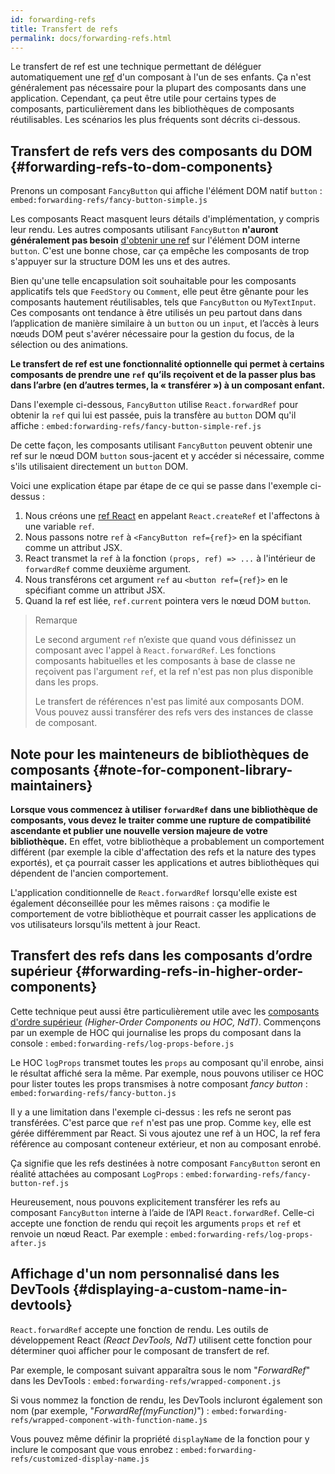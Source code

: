 ```yaml
---
id: forwarding-refs
title: Transfert de refs
permalink: docs/forwarding-refs.html
---
```


Le transfert de ref est une technique permettant de déléguer automatiquement une [ref](/docs/refs-and-the-dom.html) d'un composant à l'un de ses enfants. Ça n'est généralement pas nécessaire pour la plupart des composants dans une application. Cependant, ça peut être utile pour certains types de composants, particulièrement dans les bibliothèques de composants réutilisables. Les scénarios les plus fréquents sont décrits ci-dessous.

## Transfert de refs vers des composants du DOM {#forwarding-refs-to-dom-components}

Prenons un composant `FancyButton` qui affiche l'élément DOM natif `button` :
`embed:forwarding-refs/fancy-button-simple.js`

Les composants React masquent leurs détails d'implémentation, y compris leur rendu.
Les autres composants utilisant `FancyButton` **n'auront généralement pas besoin** [d'obtenir une ref](/docs/refs-and-the-dom.html) sur l'élément DOM interne `button`. C'est une bonne chose, car ça empêche les composants de trop s'appuyer sur la structure DOM les uns et des autres.

Bien qu'une telle encapsulation soit souhaitable pour les composants applicatifs tels que `FeedStory` ou `Comment`, elle peut être gênante pour les composants hautement réutilisables, tels que `FancyButton` ou `MyTextInput`. Ces composants ont tendance à être utilisés un peu partout dans dans l’application de manière similaire à un `button` ou un `input`, et l’accès à leurs nœuds DOM peut s'avérer nécessaire pour la gestion du focus, de la sélection ou des animations.

**Le transfert de ref est une fonctionnalité optionnelle qui permet à certains composants de prendre une `ref` qu’ils reçoivent et de la passer plus bas dans l’arbre (en d’autres termes, la « transférer ») à un composant enfant.**

Dans l'exemple ci-dessous, `FancyButton` utilise `React.forwardRef` pour obtenir la `ref` qui lui est passée, puis la transfère au `button` DOM qu'il affiche :
`embed:forwarding-refs/fancy-button-simple-ref.js`

De cette façon, les composants utilisant `FancyButton` peuvent obtenir une ref sur le nœud DOM `button` sous-jacent et y accéder si nécessaire, comme s'ils utilisaient directement un `button` DOM.

Voici une explication étape par étape de ce qui se passe dans l'exemple ci-dessus :

1. Nous créons une [ref React](/docs/refs-and-the-dom.html) en appelant `React.createRef` et l'affectons à une variable `ref`.
1. Nous passons notre `ref` à `<FancyButton ref={ref}>` en la spécifiant comme un attribut JSX.
1. React transmet la `ref` à la fonction `(props, ref) => ...` à l'intérieur de `forwardRef` comme deuxième argument.
1. Nous transférons cet argument `ref` au `<button ref={ref}>` en le spécifiant comme un attribut JSX.
1. Quand la ref est liée, `ref.current` pointera vers le nœud DOM `button`.

>Remarque
>
> Le second argument `ref` n’existe que quand vous définissez un composant avec l'appel à `React.forwardRef`. Les fonctions composants habituelles et les composants à base de classe ne reçoivent pas l'argument `ref`, et la ref n'est pas non plus disponible dans les props.
>
> Le transfert de références n'est pas limité aux composants DOM. Vous pouvez aussi transférer des refs vers des instances de classe de composant.

## Note pour les mainteneurs de bibliothèques de composants {#note-for-component-library-maintainers}

**Lorsque vous commencez à utiliser `forwardRef` dans une bibliothèque de composants, vous devez le traiter comme une rupture de compatibilité ascendante et publier une nouvelle version majeure de votre bibliothèque.** En effet, votre bibliothèque a probablement un comportement différent (par exemple la cible d'affectation des refs et la nature des types exportés), et ça pourrait casser les applications et autres bibliothèques qui dépendent de l'ancien comportement.

L'application conditionnelle de `React.forwardRef` lorsqu'elle existe est également déconseillée pour les mêmes raisons : ça modifie le comportement de votre bibliothèque et pourrait casser les applications de vos utilisateurs lorsqu'ils mettent à jour React.

## Transfert des refs dans les composants d’ordre supérieur {#forwarding-refs-in-higher-order-components}

Cette technique peut aussi être particulièrement utile avec les [composants d'ordre supérieur](/docs/higher-order-components.html) *(Higher-Order Components ou HOC, NdT)*. Commençons par un exemple de HOC qui journalise les props du composant dans la console :
`embed:forwarding-refs/log-props-before.js`

Le HOC `logProps` transmet toutes les `props` au composant qu'il enrobe, ainsi le résultat affiché sera la même. Par exemple, nous pouvons utiliser ce HOC pour lister toutes les props transmises à notre composant *fancy button* :
`embed:forwarding-refs/fancy-button.js`

Il y a une limitation dans l'exemple ci-dessus : les refs ne seront pas transférées. C'est parce que `ref` n'est pas une prop. Comme `key`, elle est gérée différemment par React. Si vous ajoutez une ref à un HOC, la ref fera référence au composant conteneur extérieur, et non au composant enrobé.

Ça signifie que les refs destinées à notre composant `FancyButton` seront en réalité attachées au composant `LogProps` :
`embed:forwarding-refs/fancy-button-ref.js`

Heureusement, nous pouvons explicitement transférer les refs au composant `FancyButton` interne à l’aide de l’API `React.forwardRef`. Celle-ci accepte une fonction de rendu qui reçoit les arguments `props` et `ref` et renvoie un nœud React. Par exemple :
`embed:forwarding-refs/log-props-after.js`

## Affichage d'un nom personnalisé dans les DevTools {#displaying-a-custom-name-in-devtools}

`React.forwardRef` accepte une fonction de rendu. Les outils de développement React *(React DevTools, NdT)* utilisent cette fonction pour déterminer quoi afficher pour le composant de transfert de ref.

Par exemple, le composant suivant apparaîtra sous le nom "*ForwardRef*" dans les DevTools :
`embed:forwarding-refs/wrapped-component.js`

Si vous nommez la fonction de rendu, les DevTools incluront également son nom (par exemple, "*ForwardRef(myFunction)*") :
`embed:forwarding-refs/wrapped-component-with-function-name.js`

Vous pouvez même définir la propriété `displayName` de la fonction pour y inclure le composant que vous enrobez :
`embed:forwarding-refs/customized-display-name.js`
